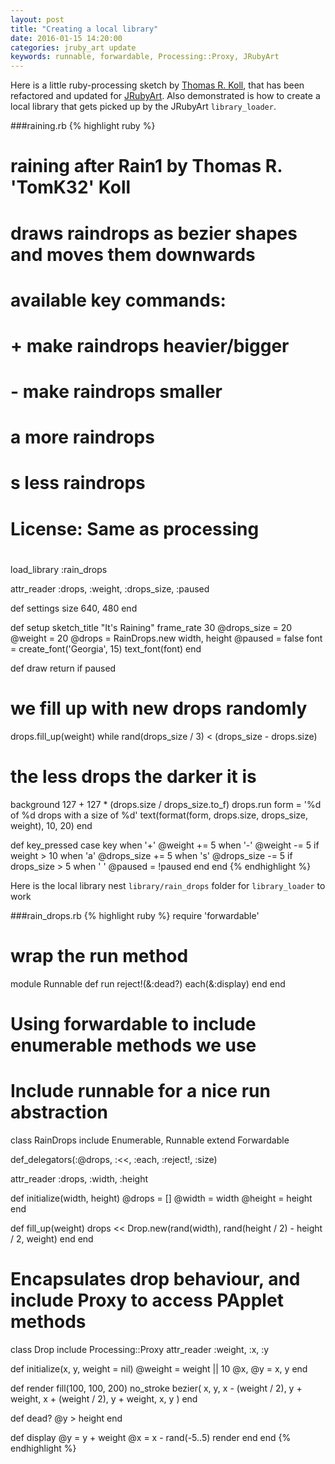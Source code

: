 ```yaml
---
layout: post
title: "Creating a local library"
date: 2016-01-15 14:20:00
categories: jruby_art update
keywords: runnable, forwardable, Processing::Proxy, JRubyArt
---
```


Here is a little ruby-processing sketch by [Thomas R. Koll][TomK32], that has been refactored and updated for [JRubyArt][jruby_art]. Also demonstrated is how to create a local library that gets picked up by the JRubyArt `library_loader`.

###raining.rb
{% highlight ruby %}
# raining after Rain1 by Thomas R. 'TomK32' Koll
#
# draws raindrops as bezier shapes and moves them downwards
#
# available key commands:
#  + make raindrops heavier/bigger
#  - make raindrops smaller
#  a more raindrops
#  s less raindrops
#  <SPACE>
#
# License: Same as processing
#
load_library :rain_drops

attr_reader :drops, :weight, :drops_size, :paused

def settings
  size 640, 480
end

def setup
  sketch_title "It's Raining"
  frame_rate 30
  @drops_size = 20
  @weight = 20
  @drops = RainDrops.new width, height
  @paused = false
  font = create_font('Georgia', 15)
  text_font(font)
end

def draw
  return if paused
  # we fill up with new drops randomly
  drops.fill_up(weight) while rand(drops_size / 3) < (drops_size - drops.size)
  # the less drops the darker it is
  background 127 + 127 * (drops.size / drops_size.to_f)
  drops.run
  form = '%d of %d drops with a size of %d'
  text(format(form, drops.size, drops_size, weight), 10, 20)
end

def key_pressed
  case key
  when '+'
    @weight += 5
  when '-'
    @weight -= 5 if weight > 10
  when 'a'
    @drops_size += 5
  when 's'
    @drops_size -= 5 if drops_size > 5
  when ' '
    @paused = !paused
  end
end
{% endhighlight %}

Here is the local library nest `library/rain_drops` folder for `library_loader` to work

###rain_drops.rb
{% highlight ruby %}
require 'forwardable'

# wrap the run method
module Runnable
  def run
    reject!(&:dead?)
    each(&:display)
  end
end

# Using forwardable to include enumerable methods we use
# Include runnable for a nice run abstraction
class RainDrops
  include Enumerable, Runnable
  extend Forwardable

  def_delegators(:@drops, :<<, :each, :reject!, :size)

  attr_reader :drops, :width, :height

  def initialize(width, height)
    @drops = []
    @width = width
    @height = height
  end

  def fill_up(weight)
    drops << Drop.new(rand(width), rand(height / 2) - height / 2, weight)
  end
end

# Encapsulates drop behaviour, and include Proxy to access PApplet methods
class Drop
  include Processing::Proxy
  attr_reader :weight, :x, :y

  def initialize(x, y, weight = nil)
    @weight = weight || 10
    @x, @y = x, y
  end

  def render
    fill(100, 100, 200)
    no_stroke
    bezier(
      x,
      y,
      x - (weight / 2),
      y + weight,
      x + (weight / 2),
      y + weight,
      x,
      y
    )
  end

  def dead?
    @y > height
  end

  def display
    @y = y + weight
    @x = x - rand(-5..5)
    render
  end
end
{% endhighlight %}

[TomK32]:https://github.com/TomK32
[jruby_art]:https://ruby-processing.github.io/index.html